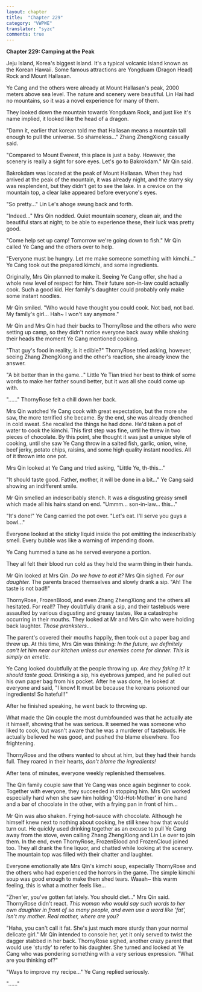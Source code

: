 ```yaml
---
layout: chapter
title:  "Chapter 229"
category: "VWPWE"
translator: "syzc"
comments: true
---
```


**Chapter 229: Camping at the Peak**

Jeju Island, Korea's biggest island. It's a typical volcanic island known as the Korean Hawaii. Some famous attractions are Yongduam (Dragon Head) Rock and Mount Hallasan.

Ye Cang and the others were already at Mount Hallasan's peak, 2000 meters above sea level. The nature and scenery were beautiful. Lin Hai had no mountains, so it was a novel experience for many of them.

They looked down the mountain towards Yongduam Rock, and just like it's name implied, it looked like the head of a dragon.

"Damn it, earlier that korean told me that Hallasan means a mountain tall enough to pull the universe. So shameless..." Zhang ZhengXiong casually said.

"Compared to Mount Everest, this place is just a baby. However, the scenery is really a sight for sore eyes. Let's go to Bakrokdam." Mr Qin said.

Bakrokdam was located at the peak of Mount Hallasan. When they had arrived at the peak of the mountain, it was already night, and the starry sky was resplendent, but they didn't get to see the lake. In a crevice on the mountain top, a clear lake appeared before everyone's eyes.

"So pretty..." Lin Le's ahoge swung back and forth.

"Indeed..." Mrs Qin nodded. Quiet mountain scenery, clean air, and the beautiful stars at night; to be able to experience these, their luck was pretty good.

"Come help set up camp! Tomorrow we're going down to fish." Mr Qin called Ye Cang and the others over to help.

"Everyone must be hungry. Let me make someone something with kimchi..." Ye Cang took out the prepared kimchi, and some ingredients.

Originally, Mrs Qin planned to make it. Seeing Ye Cang offer, she had a whole new level of respect for him. Their future son-in-law could actually cook. Such a good kid. Her family's daughter could probably only make some instant noodles.

Mr Qin smiled. "Who would have thought you could cook. Not bad, not bad. My family's girl... Hah~ I won't say anymore."

Mr Qin and Mrs Qin had their backs to ThornyRose and the others who were setting up camp, so they didn't notice everyone back away while shaking their heads the moment Ye Cang mentioned cooking. 

"That guy's food in reality, is it edible?" ThornyRose tried asking, however, seeing Zhang ZhengXiong and the other's reaction, she already knew the answer.

"A bit better than in the game..." Little Ye Tian tried her best to think of some words to make her father sound better, but it was all she could come up with.

"......" ThornyRose felt a chill down her back.

Mrs Qin watched Ye Cang cook with great expectation, but the more she saw, the more terrified she became. By the end, she was already drenched in cold sweat. She recalled the things he had done. He'd taken a pot of water to cook the kimchi. This first step was fine, until he threw in two pieces of chocolate. By this point, she thought it was just a unique style of cooking, until she saw Ye Cang throw in a salted fish, garlic, onion, wine, beef jerky, potato chips, raisins, and some high quality instant noodles. All of it thrown into one pot. 

Mrs Qin looked at Ye Cang and tried asking, "Little Ye, th-this..."

"It should taste good. Father, mother, it will be done in a bit..." Ye Cang said showing an indifferent smile.

Mr Qin smelled an indescribably stench. It was a disgusting greasy smell which made all his hairs stand on end. "Ummm... son-in-law... this..."

"It's done!" Ye Cang carried the pot over. "Let's eat. I'll serve you guys a bowl..."

Everyone looked at the sticky liquid inside the pot emitting the indescribably smell. Every bubble was like a warning of impending doom.

Ye Cang hummed a tune as he served everyone a portion.

They all felt their blood run cold as they held the warm thing in their hands.

Mr Qin looked at Mrs Qin. *Do we have to eat it?* Mrs Qin sighed. *For our daughter.* The parents braced themselves and slowly drank a sip. "Ah! The taste is not bad!!"

ThornyRose, FrozenBlood, and even Zhang ZhengXiong and the others all hesitated. For real!? They doubtfully drank a sip, and their tastebuds were assaulted by various disgusting and greasy tastes, like a catastrophe occurring in their mouths. They looked at Mr and Mrs Qin who were holding back laughter. *Those pranksters...*

The parent's covered their mouths happily, then took out a paper bag and threw up. At this time, Mrs Qin was thinking: *In the future, we definitely can't let him near our kitchen unless our enemies come for dinner. This is simply an emetic.*

Ye Cang looked doubtfully at the people throwing up. *Are they faking it? It should taste good.* Drinking a sip, his eyebrows jumped, and he pulled out his own paper bag from his pocket. After he was done, he looked at everyone and said, "I know! It must be because the koreans poisoned our ingredients! So hateful!!"

After he finished speaking, he went back to throwing up.

What made the Qin couple the most dumbfounded was that he actually ate it himself, showing that he was serious. It seemed he was someone who liked to cook, but wasn't aware that he was a murderer of tastebuds. He actually believed he was good, and pushed the blame elsewhere. Too frightening.

ThornyRose and the others wanted to shout at him, but they had their hands full. They roared in their hearts, *don't blame the ingredients!*

After tens of minutes, everyone weekly replenished themselves.

The Qin family couple saw that Ye Cang was once again beginner to cook. Together with everyone, they succeeded in stopping him. Mrs Qin worked especially hard when she saw him holding 'Old-Hot-Mother' in one hand and a bar of chocolate in the other, with a frying pan in front of him...

Mr Qin was also shaken. Frying hot-sauce with chocolate. Although he himself knew next to nothing about cooking, he still knew how that would turn out. He quickly used drinking together as an excuse to pull Ye Cang away from the stove, even calling Zhang ZhengXiong and Lin Le over to join them. In the end, even ThornyRose, FrozenBlood and FrozenCloud joined too. They all drank the fine liquor, and chatted while looking at the scenery. The mountain top was filled with their chatter and laughter.

Everyone emotionally ate Mrs Qin's kimchi soup, especially ThornyRose and the others who had experienced the horrors in the game. The simple kimchi soup was good enough to make them shed tears. Waaah~ this warm feeling, this is what a mother feels like...

"Zhen'er, you've gotten fat lately. You should diet..." Mrs Qin said. ThornyRose didn't react. *This woman who would say such words to her own daughter in front of so many people, and even use a word like 'fat', isn't my mother. Real mother, where are you?*

"Haha, you can't call it fat. She's just much more sturdy than your normal delicate girl." Mr Qin intended to console her, yet it only served to twist the dagger stabbed in her back. ThornyRose sighed, another crazy parent that would use 'sturdy' to refer to his daughter. She turned and looked at Ye Cang who was pondering something with a very serious expression. "What are you thinking of?"

"Ways to improve my recipe..." Ye Cang replied seriously.

"......"
